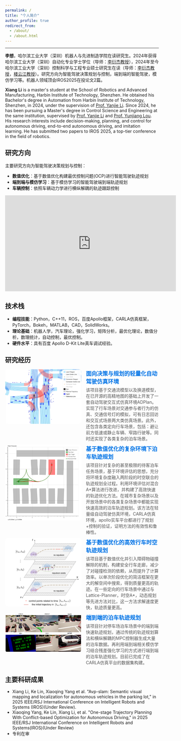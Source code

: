 ```yaml
---
permalink: /
title: "个人简介"
author_profile: true
redirect_from: 
  - /about/
  - /about.html
---
```

---

**李想**，哈尔滨工业大学（深圳）机器人与先进制造学院在读研究生。2024年获得哈尔滨工业大学（深圳）自动化专业学士学位（导师：[李衍杰教授](https://faculty.hitsz.edu.cn/liyanjie)），2024年至今哈尔滨工业大学（深圳）控制科学与工程专业硕士研究生在读（导师：[李衍杰教授](https://faculty.hitsz.edu.cn/liyanjie)，[楼云江教授](https://faculty.hitsz.edu.cn/louyunjiang)）。研究方向为智能驾驶决策规划与控制，端到端的智能驾驶，模仿学习等。机器人领域顶会IROS2025在投论文2篇。

**Xiang Li** is a master's student at the School of Robotics and Advanced Manufacturing, Harbin Institute of Technology, Shenzhen. He obtained his Bachelor's degree in Automation from Harbin Institute of Technology, Shenzhen, in 2024, under the supervision of [Prof. Yanjie Li](https://faculty.hitsz.edu.cn/liyanjie). Since 2024, he has been pursuing a Master's degree in Control Science and Engineering at the same institution, supervised by [Prof. Yanjie Li](https://faculty.hitsz.edu.cn/liyanjie) and [Prof. Yunjiang Lou](https://faculty.hitsz.edu.cn/louyunjiang). His research interests include decision-making, planning, and control for autonomous driving, end-to-end autonomous driving, and imitation learning. He has submitted two papers to IROS 2025, a top-tier conference in the field of robotics.

研究方向
--------

主要研究方向为智能驾驶决策规划与控制：

- **数值优化**：基于数值优化构建最优控制问题(OCP)进行智能驾驶轨迹规划
- **端到端与模仿学习**：基于模仿学习的智能驾驶端到端轨迹规划
- **车辆控制**：依照车辆动力学进行横纵解耦的轨迹跟踪控制

<iframe width="560" height="315" src="https://www.youtube.com/embed/mb3_W8PnnWk?si=nrnnzrp5Oo9HtZ1V" title="YouTube video player" frameborder="0" allow="accelerometer; autoplay; clipboard-write; encrypted-media; gyroscope; picture-in-picture; web-share" referrerpolicy="strict-origin-when-cross-origin" allowfullscreen></iframe>

技术栈
------

- **编程技能**：Python，C++11，ROS，百度Apollo框架，CARLA仿真框架，PyTorch，Bokeh，MATLAB，CAD，SolidWorks。
- **理论基础**：机器人学，汽车理论，强化学习，矩阵分析，最优化理论，数值分析，数理统计，自动控制，最优控制。
- **硬件水平**：具有百度 Apollo D-Kit Lite真车调试经验。

研究经历
--------

<div style="display: flex; align-items: flex-start; text-decoration: none; margin-bottom: 10px;">
    <img src='/images/figures/project/simulation/post.jpg' alt="Simulation Project" width="250" style="margin-right: 15px; border-radius: 8px;">
    <div style="display: flex; flex-direction: column;">
        <a href="/project/1-simulaton" style="font-size: 18px; font-weight: bold; text-decoration: none; color: #0073e6;">
            面向决策与规划的轻量化自动驾驶仿真环境
        </a>
        <p style="margin: 5px 0 0; color: #555; font-size: 14px;">
            该项目基于交通流模型以及换道模型，在已开源的高精地图的基础上开发了一套自动驾驶交互式仿真环境ADPlan。实现了行车场景对交通参与者行为的仿真、交通信号灯的模拟，可有日志回访和交互式场景两大类仿真场景。此外，还包含各类定向行车场景，包括：避让前方低速或静止车辆、窄路行驶等。同时还实现了各类复杂的泊车场景。
        </p>
    </div>
</div>

<div style="display: flex; align-items: flex-start; text-decoration: none; margin-bottom: 10px;">
    <img src='/images/figures/project/parking/post.png' alt="Simulation Project" width="250" style="margin-right: 15px; border-radius: 8px;">
    <div style="display: flex; flex-direction: column;">
        <a href="/project/2-parking" style="font-size: 18px; font-weight: bold; text-decoration: none; color: #0073e6;">
            基于数值优化的复杂环境下泊车轨迹规划
        </a>
        <p style="margin: 5px 0 0; color: #555; font-size: 14px;">
            该项目针对复杂的甚至极限的待客泊车任务场景，基于环境评估的思想，充分将环境复杂度融入两阶段的时空联合的轨迹规划全过程。利用环境评估对混合A*算法进行改进，并构建了高效快速的轨迹优化方法。在城市复杂场景以及开放场景中的各类复杂场景中都能实现快速高效的泊车轨迹规划。该方法在轻量级自动驾驶仿真环境，CARLA仿真环境，apollo实车平台都进行了规划+控制的验证，证明方法的有效性和鲁棒性。
        </p>
    </div>
</div>

<div style="display: flex; align-items: flex-start; text-decoration: none; margin-bottom: 10px;">
    <img src='/images/figures/project/driving/post.png' alt="Simulation Project" width="250" style="margin-right: 15px; border-radius: 8px;">
    <div style="display: flex; flex-direction: column;">
        <a href="/project/3-driving" style="font-size: 18px; font-weight: bold; text-decoration: none; color: #0073e6;">
            基于数值优化的高效行车时空轨迹规划
        </a>
        <p style="margin: 5px 0 0; color: #555; font-size: 14px;">
            该项目基于数值优化并引入障碍物碰撞解除的机制，构建安全行车走廊，减少了对碰撞检测的依赖，从而提升了计算效率。以单次阶段优化的简洁框架在更大的解空间中搜索，得到质量更高的轨迹。在一些定向的行车场景中通过与Lattice-Planner，时空A*，动态规划等先进方法对比，这一方法求解速度更快，轨迹质量更高。
        </p>
    </div>
</div>

<div style="display: flex; align-items: flex-start; text-decoration: none; margin-bottom: 10px;">
    <img src='/images/figures/project/e2e/post.png' alt="Simulation Project" width="250" style="margin-right: 15px; border-radius: 8px;">
    <div style="display: flex; flex-direction: column;">
        <a href="/project/4-e2e" style="font-size: 18px; font-weight: bold; text-decoration: none; color: #0073e6;">
            端到端的泊车轨迹规划
        </a>
        <p style="margin: 5px 0 0; color: #555; font-size: 14px;">
            该项目针对停车场泊车场景中的端到端快速轨迹规划，通过传统的轨迹规划算法和横纵解耦的MPC控制器生成大量的泊车数据。再利用端到端相关模仿学习结合残差强化学习的方式进行端到端的泊车轨迹规划。目前已完成了在CARLA仿真平台的数据集构建。
        </p>
    </div>
</div>




主要科研成果
------
- Xiang Li, Ke Lin, Xiaoqing Yang et al. "Avp-slam: Semantic visual mapping and localization for autonomous vehicles in the parking lot," in 2025 IEEE/RSJ International Conference on Intelligent Robots and Systems (IROS)(Under Review).
- Xiaoqing Yang, Ke Lin, Xiang Li, et al. "One-stage Trajectory Planning With Conflict-based Optimization for Autonomous Driving," in 2025 IEEE/RSJ International Conference on Intelligent Robots and Systems(IROS)(Under Review)
- 专利在审



<!-- **Markdown generator**

The repository includes [a set of Jupyter notebooks](https://github.com/academicpages/academicpages.github.io/tree/master/markdown_generator
) that converts a CSV containing structured data about talks or presentations into individual markdown files that will be properly formatted for the Academic Pages template. The sample CSVs in that directory are the ones I used to create my own personal website at stuartgeiger.com. My usual workflow is that I keep a spreadsheet of my publications and talks, then run the code in these notebooks to generate the markdown files, then commit and push them to the GitHub repository.

How to edit your site's GitHub repository
------
Many people use a git client to create files on their local computer and then push them to GitHub's servers. If you are not familiar with git, you can directly edit these configuration and markdown files directly in the github.com interface. Navigate to a file (like [this one](https://github.com/academicpages/academicpages.github.io/blob/master/_talks/2012-03-01-talk-1.md) and click the pencil icon in the top right of the content preview (to the right of the "Raw | Blame | History" buttons). You can delete a file by clicking the trashcan icon to the right of the pencil icon. You can also create new files or upload files by navigating to a directory and clicking the "Create new file" or "Upload files" buttons. 

Example: editing a markdown file for a talk
![Editing a markdown file for a talk](/images/editing-talk.png)

For more info
------
More info about configuring Academic Pages can be found in [the guide](https://academicpages.github.io/markdown/), the [growing wiki](https://github.com/academicpages/academicpages.github.io/wiki), and you can always [ask a question on GitHub](https://github.com/academicpages/academicpages.github.io/discussions). The [guides for the Minimal Mistakes theme](https://mmistakes.github.io/minimal-mistakes/docs/configuration/) (which this theme was forked from) might also be helpful. -->
